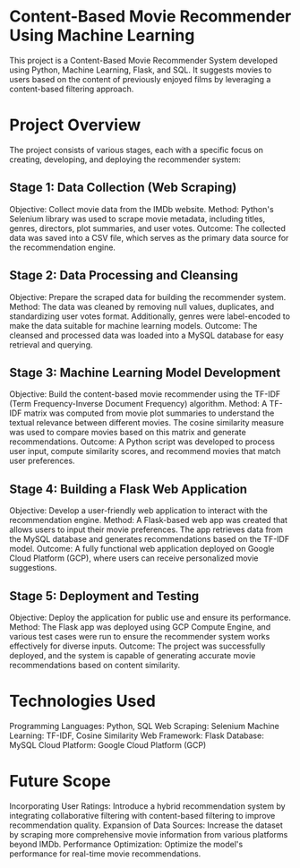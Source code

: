 # Content-Based Movie Recommender Using Machine Learning

This project is a Content-Based Movie Recommender System developed using Python, Machine Learning, Flask, and SQL. It suggests movies to users based on the content of previously enjoyed films by leveraging a content-based filtering approach.

# Project Overview
The project consists of various stages, each with a specific focus on creating, developing, and deploying the recommender system:

## Stage 1: Data Collection (Web Scraping)
Objective: Collect movie data from the IMDb website.
Method: Python's Selenium library was used to scrape movie metadata, including titles, genres, directors, plot summaries, and user votes.
Outcome: The collected data was saved into a CSV file, which serves as the primary data source for the recommendation engine.

## Stage 2: Data Processing and Cleansing
Objective: Prepare the scraped data for building the recommender system.
Method: The data was cleaned by removing null values, duplicates, and standardizing user votes format. Additionally, genres were label-encoded to make the data suitable for machine learning models.
Outcome: The cleansed and processed data was loaded into a MySQL database for easy retrieval and querying.

## Stage 3: Machine Learning Model Development
Objective: Build the content-based movie recommender using the TF-IDF (Term Frequency-Inverse Document Frequency) algorithm.
Method: A TF-IDF matrix was computed from movie plot summaries to understand the textual relevance between different movies. The cosine similarity measure was used to compare movies based on this matrix and generate recommendations.
Outcome: A Python script was developed to process user input, compute similarity scores, and recommend movies that match user preferences.

## Stage 4: Building a Flask Web Application
Objective: Develop a user-friendly web application to interact with the recommendation engine.
Method: A Flask-based web app was created that allows users to input their movie preferences. The app retrieves data from the MySQL database and generates recommendations based on the TF-IDF model.
Outcome: A fully functional web application deployed on Google Cloud Platform (GCP), where users can receive personalized movie suggestions.

## Stage 5: Deployment and Testing
Objective: Deploy the application for public use and ensure its performance.
Method: The Flask app was deployed using GCP Compute Engine, and various test cases were run to ensure the recommender system works effectively for diverse inputs.
Outcome: The project was successfully deployed, and the system is capable of generating accurate movie recommendations based on content similarity.

# Technologies Used
Programming Languages: Python, SQL
Web Scraping: Selenium
Machine Learning: TF-IDF, Cosine Similarity
Web Framework: Flask
Database: MySQL
Cloud Platform: Google Cloud Platform (GCP)

# Future Scope
Incorporating User Ratings: Introduce a hybrid recommendation system by integrating collaborative filtering with content-based filtering to improve recommendation quality.
Expansion of Data Sources: Increase the dataset by scraping more comprehensive movie information from various platforms beyond IMDb.
Performance Optimization: Optimize the model's performance for real-time movie recommendations.

